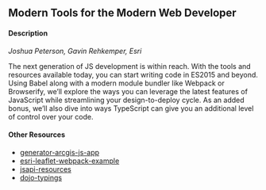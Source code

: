 ## Modern Tools for the Modern Web Developer

#### Description
_Joshua Peterson, Gavin Rehkemper, Esri_

The next generation of JS development is within reach. With the tools and resources available today, you can start writing code in ES2015 and beyond. Using Babel along with a modern module bundler like Webpack or Browserify, we’ll explore the ways you can leverage the latest features of JavaScript while streamlining your design-to-deploy cycle. As an added bonus, we’ll also dive into ways TypeScript can give you an additional level of control over your code.

#### Other Resources
- [generator-arcgis-js-app](https://github.com/odoe/generator-arcgis-js-app)
- [esri-leaflet-webpack-example](https://github.com/Esri/esri-leaflet-webpack-example)
- [jsapi-resources](https://github.com/Esri/jsapi-resources)
- [dojo-typings](https://www.npmjs.com/package/dojo-typings)
